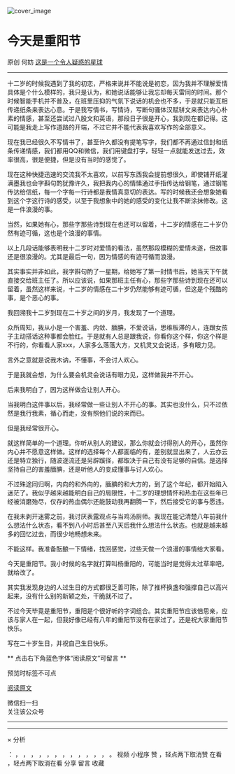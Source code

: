 ![cover_image](https://mmbiz.qlogo.cn/mmbiz_jpg/OJNrVQetduox77bEe5VQtpICBHMRzB94PahHPzt2rUaQZFChK1h4CvyQ12iciaYsoNhoazheibJQTz3v8aqAueAYg/0?wx_fmt=jpeg)

#  今天是重阳节

原创  何妨  [ 这是一个令人疑惑的星球 ](javascript:void\(0\);)

__ _ _ _ _

  

十二岁的时候我遇到了我的初恋，严格来说并不能说是初恋，因为我并不理解爱情具体是个什么模样的，我只是认为，和她说话能够让我忘却每天雷同的时间。那个时候智能手机并不普及，在班里压抑的气氛下说话的机会也不多，于是就只能互相传递纸条来表达心意。于是我写情书，写情诗，写断句骚体汉赋骈文来表达内心朴素的情感，甚至还尝试过八股文和英语，那段日子很是开心，我到现在都记得。这可能是我走上写作道路的开端，不过它并不能代表我喜欢写作的全部意义。  
  
现在我已经很久不写情书了，甚至许久都没有提笔写字，我们都不再通过信封和纸条传递情感，我们都用QQ和微信，我们用键盘打字，轻轻一点就能发送过去，效率很高，很是便捷，但是没有当时的感觉了。  
  
现在这种快捷迅速的交流我不太喜欢，以前写东西我会提前想很久，即使铺开纸灌满墨我也会字斟句酌犹豫许久，我把我内心的情愫通过手指传达给钢笔，通过钢笔传达给信纸，每一个字每一行诗都是我情真意切的表达。写的时候我还会想象她看到这个字这行诗的感受，以至于我想象中的她的感受的变化让我不断涂抹修改。这是一件浪漫的事。  
  
当然，如果她有心，那些字那些诗到现在也还可以留着，十二岁的情感在二十岁仍然有迹可循，这也是个浪漫的事情。  
  
以上几段话能够表明我十二岁时对爱情的看法，虽然那段模糊的爱情未遂，但故事还是很浪漫的。尤其是最后一句，因为情感的有迹可循而浪漫。  
  
其实事实并非如此，我字斟句酌了一星期，给她写了第一封情书后，她当天下午就直接交给班主任了。所以应该说，如果那班主任有心，那些字那些诗到现在还可以留着，虽然这样来说，十二岁的情感在二十岁仍然能够有迹可循，但这是个残酷的事，是个恶心的事。  
  
我回溯我十二岁到现在二十岁之间的岁月，我发现了一个道理。  
  
众所周知，我从小是一个害羞、内敛、腼腆，不爱说话，思维板滞的人，连跟女孩子主动搭话这种事都会脸红。于是就有人总是跟我说，你看你这个样，你这个样是不行的，你看看人家xxx，人家多么落落大方，又机灵又会说话，多有眼力见。  
  
言外之意就是说我木讷，不懂事，不会讨人欢心。  
  
于是我就会想，为什么要会机灵会说话有眼力见，这样做我并不开心。  
  
后来我明白了，因为这样做会让别人开心。  
  
当我明白这件事以后，我经常做一些让别人不开心的事。其实也没什么，只不过依然是我行我素，循心而走，没有照他们说的来而已。  
  
但是我经常很开心。  
  
就这样简单的一个道理。你听从别人的建议，那么你就会讨得别人的开心，虽然你内心并不愿意这样做。这样的选择每个人都面临的有，差别就显出来了，人云亦云还是特立独行，随波逐流还是另辟蹊径，都取决于自己有没有足够的自信。是选择坚持自己的害羞腼腆，还是听他人的变成懂事与讨人欢心。  
  
不过殊途同归啊，内向的和外向的，腼腆的和大方的，到了这个年纪，都开始陷入迷茫了。我似乎越来越能明白自己的局限性，十二岁的理想情怀和热血在这些年已经被消磨殆尽，仅存的热血偶尔还能鼓动我再翻腾一下，然后接受它的事与愿违。  
  
在我未剥开迷雾之前，我讨厌表露观点与当鸡汤厨师。我现在能记清楚八年前我什么想法什么状态，看不到八小时后甚至八天后我什么想法什么状态。也就是越来越多的回忆过去，而很少地畅想未来。  
  
不能这样。我准备酝酿一下情绪，找回感觉，过些天做一个浪漫的事情给大家看。  
  
今天是重阳节。我小时候的名字就打算叫杨重阳的，可能当时是觉得太过草率吧，就给改了。  
  
其实我发现身边的人过生日的方式都很乏善可陈，除了推杯换盏和强撑自己以高兴起来，没有什么别的新颖之处，干脆就不过了。  
  
不过今天毕竟是重阳节，重阳是个很好听的字词组合。其实重阳节应该倍思亲，应该与家人在一起，但我好像已经有八年的重阳节没有在家过了。还是祝大家重阳节快乐。  
  
写在二十岁生日，并祝自己生日快乐。

  

  

  

** 点击右下角蓝色字体“阅读原文”可留言  **

预览时标签不可点

[ 阅读原文 ](javascript:;)

微信扫一扫  
关注该公众号





****



****



×  分析

：  ，  ，  ，  ，  ，  ，  ，  ，  ，  ，  ，  ，  。  视频  小程序  赞  ，轻点两下取消赞  在看  ，轻点两下取消在看
分享  留言  收藏

